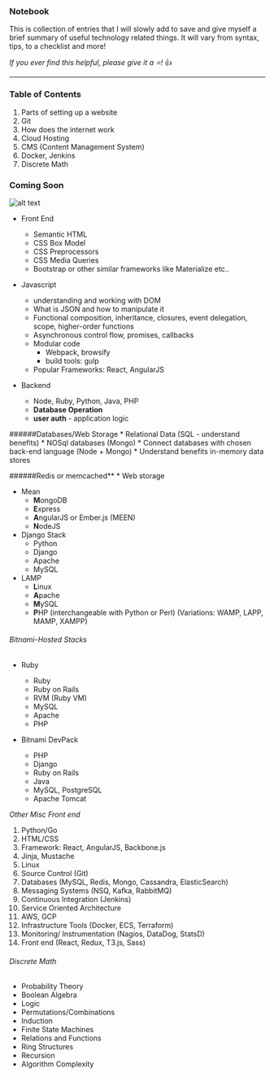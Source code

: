 ### Notebook
This is collection of entries that I will slowly add to save and give myself a brief summary of useful technology related things. It will vary from syntax, tips, to a checklist and more! 

*If you ever find this helpful, please give it a :star:!* :thumbsup:

---

### Table of Contents
1. Parts of setting up a website
2. Git 
3. How does the internet work
4. Cloud Hosting
5. CMS (Content Management System)
6. Docker, Jenkins
7. Discrete Math

### Coming Soon
![alt text](https://content-static.upwork.com/blog/uploads/sites/3/2015/05/27170038/Software-stack-reworked.png "Software Stack")

- Front End
	* Semantic HTML
	* CSS Box Model
	* CSS Preprocessors
	* CSS Media Queries
	* Bootstrap or other similar frameworks like Materialize etc..
	
-  Javascript
	* understanding and working with DOM
	* What is JSON and how to manipulate it
	* Functional composition, inheritance, closures, event delegation, scope, higher-order functions
	* Asynchronous control flow, promises, callbacks
	* Modular code
		- Webpack, browsify
		- build tools: gulp
	* Popular Frameworks: React, AngularJS
	
	
- Backend
	* Node, Ruby, Python, Java, PHP
	* **Database Operation**
	* **user auth** - application logic
	
######Databases/Web Storage
	* Relational Data (SQL - understand benefits)
	* NOSql databases (Mongo)
	* Connect databases with chosen back-end language (Node + Mongo)
	* Understand benefits in-memory data stores

######Redis or memcached**
	* Web storage

- Mean
	* **M**ongoDB
	* **E**xpress
	* **A**ngularJS or Ember.js (MEEN)
	* **N**odeJS
- Django Stack
	* Python
	* Django
	* Apache
	* MySQL
- LAMP
	* **L**inux
	* **A**pache
	* **M**ySQL
	* **P**HP (interchangeable with Python or Perl)
(Variations: WAMP, LAPP, MAMP, XAMPP)
	
###### Bitnami-Hosted Stacks
- Ruby
	* Ruby
	* Ruby on Rails
	* RVM (Ruby VM)
	* MySQL
	* Apache
	* PHP

- Bitnami DevPack
	* PHP
	* Django
	* Ruby on Rails
	* Java
	* MySQL, PostgreSQL
	* Apache Tomcat
	
*Other Misc Front end*

1. Python/Go
2. HTML/CSS
3. Framework: React, AngularJS, Backbone.js
4. Jinja, Mustache
5. Linux
6. Source Control (Git)
7. Databases (MySQL, Redis, Mongo, Cassandra, ElasticSearch)
8. Messaging Systems (NSQ, Kafka, RabbitMQ)
9. Continuous Integration (Jenkins)
10. Service Oriented Architecture
11. AWS, GCP
12. Infrastructure Tools (Docker, ECS, Terraform)
13. Monitoring/ Instrumentation (Nagios, DataDog, StatsD)
14. Front end (React, Redux, T3.js, Sass)

###### Discrete Math
- Probability Theory
- Boolean Algebra
- Logic
- Permutations/Combinations
- Induction
- Finite State Machines
- Relations and Functions
- Ring Structures
- Recursion
- Algorithm Complexity


	

